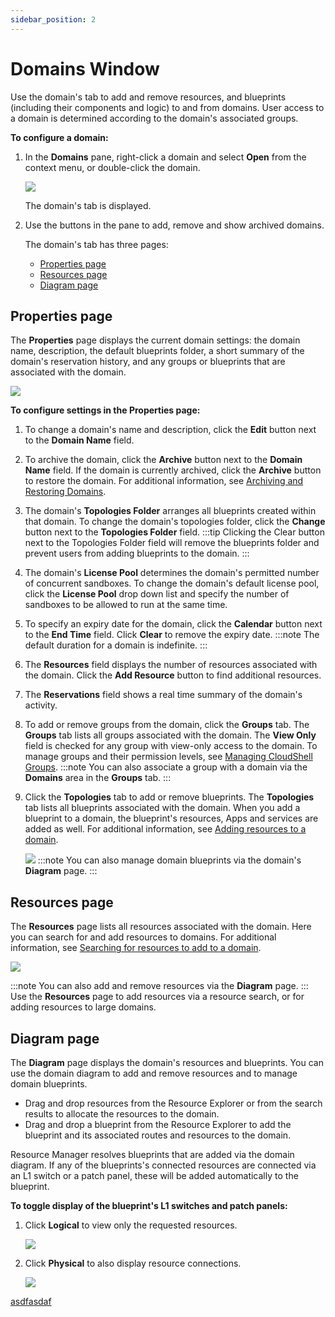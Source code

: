 ```yaml
---
sidebar_position: 2
---
```


# Domains Window

Use the domain's tab to add and remove resources, and blueprints (including their components and logic) to and from domains. User access to a domain is determined according to the domain's associated groups.

**To configure a domain:**

1. In the **Domains** pane, right-click a domain and select **Open** from the context menu, or double-click the domain.
    
    ![](/Images/Admin-Guide/User-Management/The-Domain-window.png)
    
    The domain's tab is displayed.
    
2. Use the buttons in the pane to add, remove and show archived domains.
    
    The domain's tab has three pages:
    
    - [Properties page](#properties-page)
    - [Resources page](#resources-page)
    - [Diagram page](#diagram-page)

## Properties page

The **Properties** page displays the current domain settings: the domain name, description, the default blueprints folder, a short summary of the domain's reservation history, and any groups or blueprints that are associated with the domain.

![](/Images/Admin-Guide/User-Management/The-Domain-window_1.png)

**To configure settings in the Properties page:**

1. To change a domain's name and description, click the **Edit** button next to the **Domain Name** field.
2. To archive the domain, click the **Archive** button next to the **Domain Name** field. If the domain is currently archived, click the **Archive** button to restore the domain. For additional information, see [Archiving and Restoring Domains](./archiving-and-restoring-domains.md).
3. The domain's **Topologies Folder** arranges all blueprints created within that domain. To change the domain's topologies folder, click the **Change** button next to the **Topologies Folder** field.
    :::tip
    Clicking the Clear button next to the Topologies Folder field will remove the blueprints folder and prevent users from adding blueprints to the domain.
    :::
4. The domain's **License Pool** determines the domain's permitted number of concurrent sandboxes. To change the domain's default license pool, click the **License Pool** drop down list and specify the number of sandboxes to be allowed to run at the same time.
5. To specify an expiry date for the domain, click the **Calendar** button next to the **End Time** field. Click **Clear** to remove the expiry date.
    :::note
    The default duration for a domain is indefinite.
    :::
6. The **Resources** field displays the number of resources associated with the domain. Click the **Add Resource** button to find additional resources.
7. The **Reservations** field shows a real time summary of the domain's activity.
8. To add or remove groups from the domain, click the **Groups** tab. The **Groups** tab lists all groups associated with the domain. The **View Only** field is checked for any group with view-only access to the domain. To manage groups and their permission levels, see [Managing CloudShell Groups](../managing-users/managing-cloudshell-groups.md).
    :::note
    You can also associate a group with a domain via the **Domains** area in the **Groups** tab.
    :::
9. Click the **Topologies** tab to add or remove blueprints. The **Topologies** tab lists all blueprints associated with the domain. When you add a blueprint to a domain, the blueprint's resources, Apps and services are added as well. For additional information, see [Adding resources to a domain](./addingremoving-resources-from-a-domain.md#adding-resources-to-a-domain).
    
    ![](/Images/Admin-Guide/User-Management/The-Domain-window_2.png)
    :::note
    You can also manage domain blueprints via the domain's **Diagram** page.
    :::

## Resources page

The **Resources** page lists all resources associated with the domain. Here you can search for and add resources to domains. For additional information, see [Searching for resources to add to a domain](./addingremoving-resources-from-a-domain.md#searching-for-resources-to-add-to-a-domain).

![](/Images/Admin-Guide/User-Management/The-Domain-window_3.png)

:::note
You can also add and remove resources via the **Diagram** page.
:::
Use the **Resources** page to add resources via a resource search, or for adding resources to large domains.

## Diagram page

The **Diagram** page displays the domain's resources and blueprints. You can use the domain diagram to add and remove resources and to manage domain blueprints.

- Drag and drop resources from the Resource Explorer or from the search results to allocate the resources to the domain.
- Drag and drop a blueprint from the Resource Explorer to add the blueprint and its associated routes and resources to the domain.

Resource Manager resolves blueprints that are added via the domain diagram. If any of the blueprints's connected resources are connected via an L1 switch or a patch panel, these will be added automatically to the blueprint.

**To toggle display of the blueprint's L1 switches and patch panels:**

1. Click **Logical** to view only the requested resources.
        
    ![](/Images/Admin-Guide/User-Management/The-Domain-window_4.png)
    
2. Click **Physical** to also display resource connections.
    
    ![](/Images/Admin-Guide/User-Management/The-Domain-window_5.png)

[asdfasdaf](./)
